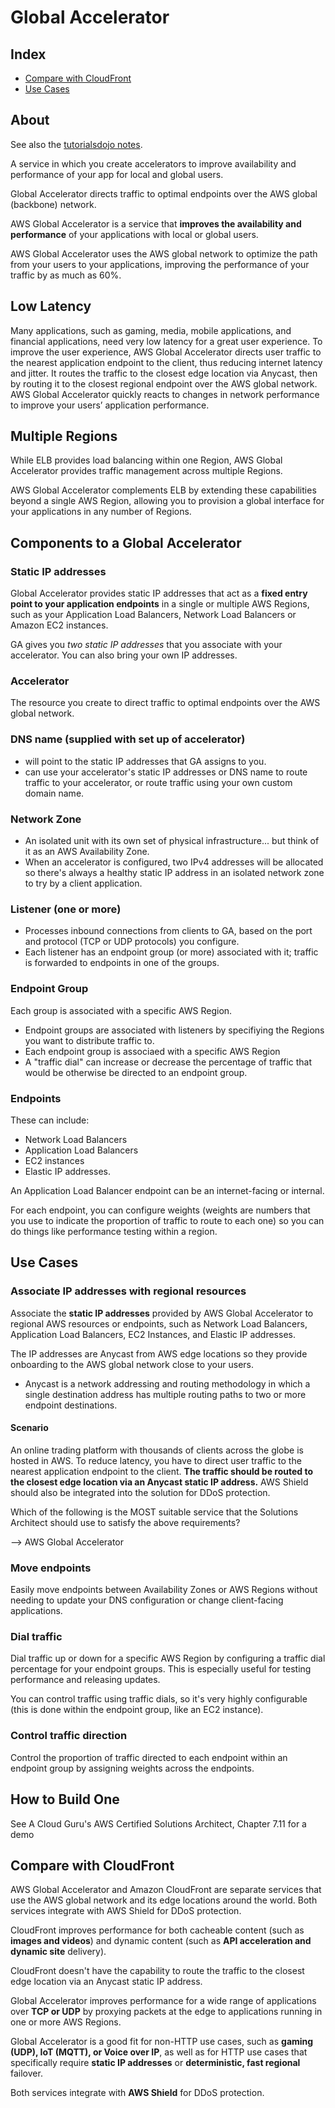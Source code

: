 # Global Accelerator

## Index

* [Compare with CloudFront](#Compare-with-CloudFront)
* [Use Cases](#Use-Cases)

## About

See also the [tutorialsdojo notes](https://tutorialsdojo.com/aws-global-accelerator/).

A service in which you create accelerators to improve availability and performance of your app for local and global users. 

Global Accelerator directs traffic to optimal endpoints over the AWS global (backbone) network. 

AWS Global Accelerator is a service that **improves the availability and performance** of your applications with local or global users. 

AWS Global Accelerator uses the AWS global network to optimize the path from your users to your applications, improving the performance of your traffic by as much as 60%.

## Low Latency
Many applications, such as gaming, media, mobile applications, and financial applications, need very low latency for a great user experience. To improve the user experience, AWS Global Accelerator directs user traffic to the nearest application endpoint to the client, thus reducing internet latency and jitter. It routes the traffic to the closest edge location via Anycast, then by routing it to the closest regional endpoint over the AWS global network. AWS Global Accelerator quickly reacts to changes in network performance to improve your users’ application performance.

## Multiple Regions

 While ELB provides load balancing within one Region, AWS Global Accelerator provides traffic management across multiple Regions.

AWS Global Accelerator complements ELB by extending these capabilities beyond a single AWS Region, allowing you to provision a global interface for your applications in any number of Regions.

## Components to a Global Accelerator

### Static IP addresses

Global Accelerator provides static IP addresses that act as a **fixed entry point to your application endpoints** in a single or multiple AWS Regions, such as your Application Load Balancers, Network Load Balancers or Amazon EC2 instances.

GA gives you *two static IP addresses* that you associate with your accelerator. You can also bring your own IP addresses.

### Accelerator

The resource you create to direct traffic to optimal endpoints over the AWS global network.

### DNS name (supplied with set up of accelerator)

  * will point to the static IP addresses that GA assigns to you. 
  * can use your accelerator's static IP addresses or DNS name to route traffic to your accelerator, or route traffic using your own custom domain name. 

### Network Zone
  * An isolated unit with its own set of physical infrastructure... but think of it as an AWS Availability Zone. 
  * When an accelerator is configured, two IPv4 addresses will be allocated so there's always a healthy static IP address in an isolated network zone to try by a client application.

### Listener (one or more)
  * Processes inbound connections from clients to GA, based on the port and protocol (TCP or UDP protocols) you configure. 
  * Each listener has an endpoint group (or more) associated with it; traffic is forwarded to endpoints in one of the groups. 

### Endpoint Group

Each group is associated with a specific AWS Region.

  * Endpoint groups are associated with listeners by specifiying the Regions you want to distribute traffic to. 
  * Each endpoint group is associaed with a specific AWS Region
  * A "traffic dial" can increase or decrease the percentage of traffic that would be otherwise be directed to an endpoint group. 

### Endpoints
 
These can include: 

* Network Load Balancers
* Application Load Balancers
* EC2 instances
* Elastic IP addresses.

An Application Load Balancer endpoint can be an internet-facing or internal.

For each endpoint, you can configure weights (weights are numbers that you use to indicate the proportion of traffic to route to each one) so you can do things like performance testing within a region. 

## Use Cases

### Associate IP addresses with regional resources

Associate the **static IP addresses** provided by AWS Global Accelerator to regional AWS resources or endpoints, such as Network Load Balancers, Application Load Balancers, EC2 Instances, and Elastic IP addresses. 

The IP addresses are Anycast from AWS edge locations so they provide onboarding to the AWS global network close to your users.

* Anycast is a network addressing and routing methodology in which a single destination address has multiple routing paths to two or more endpoint destinations. 

#### Scenario

An online trading platform with thousands of clients across the globe is hosted in AWS. To reduce latency, you have to direct user traffic to the nearest application endpoint to the client. **The traffic should be routed to the closest edge location via an Anycast static IP address.** AWS Shield should also be integrated into the solution for DDoS protection.

Which of the following is the MOST suitable service that the Solutions Architect should use to satisfy the above requirements?

--> AWS Global Accelerator

### Move endpoints

Easily move endpoints between Availability Zones or AWS Regions without needing to update your DNS configuration or change client-facing applications.

### Dial traffic

Dial traffic up or down for a specific AWS Region by configuring a traffic dial percentage for your endpoint groups. This is especially useful for testing performance and releasing updates.

You can control traffic using traffic dials, so it's very highly configurable (this is done within the endpoint group, like an EC2 instance).

### Control traffic direction

Control the proportion of traffic directed to each endpoint within an endpoint group by assigning weights across the endpoints.

## How to Build One

See A Cloud Guru's AWS Certified Solutions Architect, Chapter 7.11 for a demo

## Compare with CloudFront

AWS Global Accelerator and Amazon CloudFront are separate services that use the AWS global network and its edge locations around the world. Both services integrate with AWS Shield for DDoS protection.

CloudFront improves performance for both cacheable content (such as **images and videos**) and dynamic content (such as **API acceleration and dynamic site** delivery). 

CloudFront doesn't have the capability to route the traffic to the closest edge location via an Anycast static IP address.

Global Accelerator improves performance for a wide range of applications over **TCP or UDP** by proxying packets at the edge to applications running in one or more AWS Regions. 

Global Accelerator is a good fit for non-HTTP use cases, such as **gaming (UDP), IoT (MQTT), or Voice over IP**, as well as for HTTP use cases that specifically require **static IP addresses** or **deterministic, fast regional** failover. 

Both services integrate with **AWS Shield** for DDoS protection.


